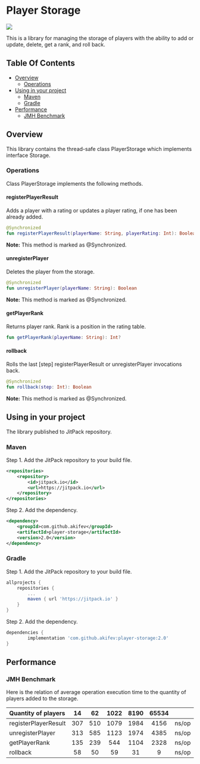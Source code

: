 # Player Storage
[![](https://jitpack.io/v/akifev/player-storage.svg)](https://jitpack.io/#akifev/player-storage)

This is a library for managing the storage of players with the ability
to add or update, delete, get a rank, and roll back.

## Table Of Contents
<!--ts-->
   * [Overview](#overview)
        * [Operations](#operations)
   * [Using in your project](#using-in-your-project)
        * [Maven](#maven)
        * [Gradle](#gradle)
   * [Performance](#performance)
        * [JMH Benchmark](#jmh-benchmark)
<!--te-->

## Overview
This library contains the thread-safe class PlayerStorage which implements interface Storage.

### Operations
Class PlayerStorage implements the following methods.

#### registerPlayerResult
Adds a player with a rating or updates a player rating, if one has been already added.  

```kotlin
@Synchronized
fun registerPlayerResult(playerName: String, playerRating: Int): Boolean
```
**Note:** This method is marked as @Synchronized.

#### unregisterPlayer
Deletes the player from the storage.

```kotlin
@Synchronized
fun unregisterPlayer(playerName: String): Boolean
```
**Note:** This method is marked as @Synchronized.

#### getPlayerRank
Returns player rank. Rank is a position in the rating table. 
```kotlin
fun getPlayerRank(playerName: String): Int?
```

#### rollback
Rolls the last [step] registerPlayerResult or unregisterPlayer invocations back.
```kotlin
@Synchronized
fun rollback(step: Int): Boolean
```
**Note:** This method is marked as @Synchronized.

## Using in your project
The library published to JitPack repository.
### Maven
Step 1. Add the JitPack repository to your build file.

```xml
<repositories>
    <repository>
        <id>jitpack.io</id>
        <url>https://jitpack.io</url>
    </repository>
</repositories>
```

Step 2. Add the dependency.

```xml
<dependency>
    <groupId>com.github.akifev</groupId>
    <artifactId>player-storage</artifactId>
    <version>2.0</version>
</dependency>
```
### Gradle
Step 1. Add the JitPack repository to your build file.

```groovy
allprojects {
    repositories {
        ...
        maven { url 'https://jitpack.io' }
    }
}
```

Step 2. Add the dependency.

```groovy
dependencies {
        implementation 'com.github.akifev:player-storage:2.0'
}
```

## Performance
### JMH Benchmark 
Here is the relation of average operation execution time to the quantity of players added to the storage.   

|Quantity of players | 14    | 62    | 1022  | 8190  | 65534 |         |
|:-------------------|:-----:|:-----:|:-----:|:-----:|:-----:|--------:|
|registerPlayerResult|307    |510    |1079   |1984   |4156   |ns/op    |
|unregisterPlayer    |313    |585    |1123   |1974   |4385   |ns/op    |
|getPlayerRank       |135    |239    |544    |1104   |2328   |ns/op    |
|rollback            |58     |50     |59     |31     |9      |ns/op    |
